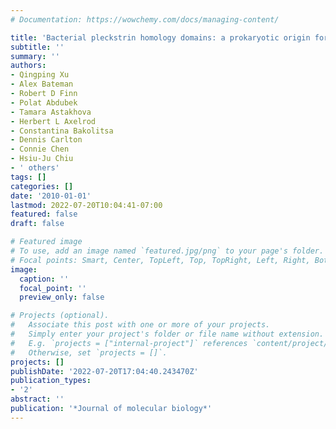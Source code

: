 ```yaml
---
# Documentation: https://wowchemy.com/docs/managing-content/

title: 'Bacterial pleckstrin homology domains: a prokaryotic origin for the PH domain'
subtitle: ''
summary: ''
authors:
- Qingping Xu
- Alex Bateman
- Robert D Finn
- Polat Abdubek
- Tamara Astakhova
- Herbert L Axelrod
- Constantina Bakolitsa
- Dennis Carlton
- Connie Chen
- Hsiu-Ju Chiu
- ' others'
tags: []
categories: []
date: '2010-01-01'
lastmod: 2022-07-20T10:04:41-07:00
featured: false
draft: false

# Featured image
# To use, add an image named `featured.jpg/png` to your page's folder.
# Focal points: Smart, Center, TopLeft, Top, TopRight, Left, Right, BottomLeft, Bottom, BottomRight.
image:
  caption: ''
  focal_point: ''
  preview_only: false

# Projects (optional).
#   Associate this post with one or more of your projects.
#   Simply enter your project's folder or file name without extension.
#   E.g. `projects = ["internal-project"]` references `content/project/deep-learning/index.md`.
#   Otherwise, set `projects = []`.
projects: []
publishDate: '2022-07-20T17:04:40.243470Z'
publication_types:
- '2'
abstract: ''
publication: '*Journal of molecular biology*'
---
```

